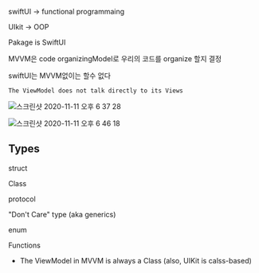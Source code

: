  swiftUI → functional programmaing

UIkit → OOP



Pakage is SwiftUI

MVVM은 code organizingModel로 우리의 코드를 organize 할지 결정

swiftUI는 MVVM없이는 할수 없다

`The ViewModel does not talk directly to its Views`

![스크린샷 2020-11-11 오후 6 37 28](https://user-images.githubusercontent.com/47776915/98794919-f61ad480-244c-11eb-88f3-944ebb150936.png)

![스크린샷 2020-11-11 오후 6 46 18](https://user-images.githubusercontent.com/47776915/98795948-32026980-244e-11eb-8058-ba30ae830fb7.png)





## Types

struct

Class 

protocol

"Don't Care" type (aka generics)

enum

Functions 

* The ViewModel in MVVM is always a Class (also, UIKit is calss-based)